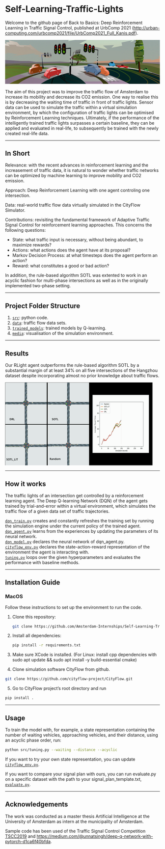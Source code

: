# Self-Learning-Traffic-Lights

Welcome to the github page of Back to Basics: Deep Reinforcement Learning in Traffic Signal Control, published at UrbComp 2021 (http://urban-computing.com/urbcomp2021/file/UrbComp2021_Full_Kanis.pdf).


![](media/traffic.png)

The aim of this project was to improve the traffic flow of Amsterdam to increase its mobility and decrease its CO2 emission. One way to realise this is by decreasing the waiting time of traffic in front of traffic lights. Sensor data can be used to simulate the traffic within a virtual simulation environment,
by which the configuration of traffic lights can be optimised by Reinforcement Learning techniques. Ultimately, if the performance of the intelligently trained traffic lights surpasses a certain baseline, they can be applied and evaluated in real-life, to subsequently be trained with the newly created real-life data.

---

## In Short

Relevance: with the recent advances in reinforcement learning and the increasement of traffic data, it is natural to wonder whether traffic networks can be optimized by machine learning to improve mobility and CO2 emission.

Approach: Deep Reinforcement Learning with one agent controling one intersection.

Data: real-world traffic flow data virtually simulated in the CityFlow Simulator.

Contributions: revisiting the fundamental framework of Adaptive Traffic Signal Control for reinforcement learning approaches. This concerns the following questions:
- State: what traffic input is necessary, without being abundant, to maximize rewards?
- Actions: what actions does the agent have at its proposal?
- Markov Decision Process: at what timesteps does the agent perform an action?
- Reward: what constitutes a good or bad action?

In addition, the rule-based algorithm SOTL was extented to work in an acyclic fashion for multi-phase intersections as well as in the originally implemented
two-phase setting.

---

## Project Folder Structure

1) [`src`](./src): python code.
1) [`data`](./data): traffic flow data sets.
1) [`trained_models`](./trained_models): trained models by Q-learning.
1) [`media`](./media): visualisation of the simulation environment.

---

## Results

Our RLight agent outperforms the rule-based algorithm SOTL by a substantial margin of at least 34% on all five intersections of the Hangzhou dataset despite incorporating almost no prior knowledge about traffic flows.

![alt text](https://github.com/Amsterdam-Internships/Self-Learning-Traffic-Lights/blob/workinprogress/media/videos/compare.gif)

---

## How it works

The traffic lights of an intersection get controlled by a reinforcement learning agent.
The Deep Q-learning Network (DQN) of the agent gets trained by trial-and-error within a virtual environment, 
which simulates the traffic flow of a given data set of traffic trajectories.

[`dqn_train.py`](./src/dqn_train.py) creates and constantly refreshes the training set by running the simulation engine under the current policy of the trained agent.  
[`dqn_agent.py`](./src/dqn_agent.py) learns from the experiences by updating the parameters of its neural network.  
[`dqn_model.py`](./src/dqn_model.py) declares the neural network of dqn_agent.py.  
[`cityflow_env.py`](./src/cityflow_env.py) declares the state-action-reward representation of the environment the agent is interacting with.  
[`tuning.py`](./src/tuning.py) loops over the given hyperparameters and evaluates the performance with baseline methods.

---

## Installation Guide

### MacOS

Follow these instructions to set up the environment to run the code.

1) Clone this repository:
    ```bash
    git clone https://github.com/Amsterdam-Internships/Self-Learning-Traffic-Lights
    ```

2) Install all dependencies:
    ```bash
    pip install -r requirements.txt
    ```
3) Make sure XCode is installed. (For Linux: install cpp dependencies with sudo apt update && sudo apt install -y build-essential cmake)

4) Clone simulation software CityFlow from github.

```bash
git clone https://github.com/cityflow-project/CityFlow.git
```
5) Go to CityFlow project’s root directory and run
```bash
pip install .
```

---

## Usage

To train the model with, for example, a state representation containing the number of waiting vehicles, approaching vehicles, and their distance, using an acyclic phase order, run:
```bash
python src/tuning.py --waiting --distance --acyclic
```

If you want to try your own state representation, you can update [`cityflow_env.py`](./src/cityflow_env.py).  

If you want to compare your signal plan with ours, you can run evaluate.py on a specific dataset with the path to your signal_plan_template.txt, [`evaluate.py`](./src/evaluate.py). 

---

## Acknowledgements
The work was conducted as a master thesis Artificial Intelligence at the University of Amsterdam as intern at the municipality of Amsterdam. 

Sample code has been used of the Traffic Signal Control Competition [TSCC2019](https://github.com/tianrang-intelligence/TSCC2019) and https://medium.com/@unnatsingh/deep-q-network-with-pytorch-d1ca6f40bfda.
